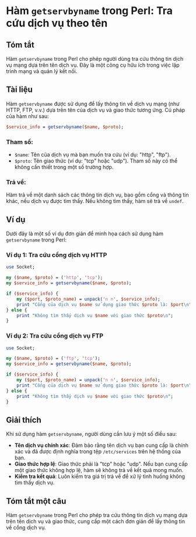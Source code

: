 <!--
Meta Description: # Hàm `getservbyname` trong Perl: Tra cứu dịch vụ theo tên ## Tóm tắt Hàm `getservbyname` trong Perl cho phép người dùng tra cứu thông tin dịch vụ mạn...
Meta Keywords: dịch, hàm, giao, thức, name
-->

# Hàm `getservbyname` trong Perl: Tra cứu dịch vụ theo tên

## Tóm tắt
Hàm `getservbyname` trong Perl cho phép người dùng tra cứu thông tin dịch vụ mạng dựa trên tên dịch vụ. Đây là một công cụ hữu ích trong việc lập trình mạng và quản lý kết nối.

## Tài liệu
Hàm `getservbyname` được sử dụng để lấy thông tin về dịch vụ mạng (như HTTP, FTP, v.v.) dựa trên tên của dịch vụ và giao thức tương ứng. Cú pháp của hàm như sau:

```perl
$service_info = getservbyname($name, $proto);
```

### Tham số:
- `$name`: Tên của dịch vụ mà bạn muốn tra cứu (ví dụ: "http", "ftp").
- `$proto`: Tên giao thức (ví dụ: "tcp" hoặc "udp"). Tham số này có thể không cần thiết trong một số trường hợp.

### Trả về:
Hàm trả về một danh sách các thông tin dịch vụ, bao gồm cổng và thông tin khác, nếu dịch vụ được tìm thấy. Nếu không tìm thấy, hàm sẽ trả về `undef`.

## Ví dụ
Dưới đây là một số ví dụ đơn giản để minh họa cách sử dụng hàm `getservbyname` trong Perl:

### Ví dụ 1: Tra cứu cổng dịch vụ HTTP
```perl
use Socket;

my ($name, $proto) = ('http', 'tcp');
my $service_info = getservbyname($name, $proto);

if ($service_info) {
    my ($port, $proto_name) = unpack('n n', $service_info);
    print "Cổng của dịch vụ $name sử dụng giao thức $proto là: $port\n";
} else {
    print "Không tìm thấy dịch vụ $name với giao thức $proto\n";
}
```

### Ví dụ 2: Tra cứu cổng dịch vụ FTP
```perl
use Socket;

my ($name, $proto) = ('ftp', 'tcp');
my $service_info = getservbyname($name, $proto);

if ($service_info) {
    my ($port, $proto_name) = unpack('n n', $service_info);
    print "Cổng của dịch vụ $name sử dụng giao thức $proto là: $port\n";
} else {
    print "Không tìm thấy dịch vụ $name với giao thức $proto\n";
}
```

## Giải thích
Khi sử dụng hàm `getservbyname`, người dùng cần lưu ý một số điều sau:

- **Tên dịch vụ chính xác**: Đảm bảo rằng tên dịch vụ bạn cung cấp là chính xác và đã được định nghĩa trong tệp `/etc/services` trên hệ thống của bạn.
- **Giao thức hợp lệ**: Giao thức phải là "tcp" hoặc "udp". Nếu bạn cung cấp một giao thức không hợp lệ, hàm sẽ không trả về kết quả mong muốn.
- **Kiểm tra kết quả**: Luôn kiểm tra giá trị trả về để xử lý tình huống không tìm thấy dịch vụ.

## Tóm tắt một câu
Hàm `getservbyname` trong Perl cho phép tra cứu thông tin dịch vụ mạng dựa trên tên dịch vụ và giao thức, cung cấp một cách đơn giản để lấy thông tin về cổng dịch vụ.